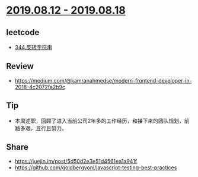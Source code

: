 # [2019.08.12 - 2019.08.18](https://github.com/vjudge/ARTS/blob/master/2019/第0018周.md)

## leetcode
* [344.反转字符串](https://github.com/vjudge/leetcode/tree/master/344.反转字符串)

## Review
* https://medium.com/@kamranahmedse/modern-frontend-developer-in-2018-4c2072fa2b9c

## Tip
* 本周述职，回顾了进入当前公司2年多的工作经历，和接下来的团队规划，前路多艰，且行且努力。

## Share
* https://juejin.im/post/5d50d2e3e51d4561ea1a941f
* https://github.com/goldbergyoni/javascript-testing-best-practices
